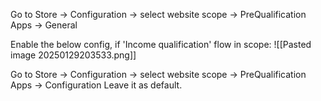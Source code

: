Go to Store -> Configuration -> select website scope -> PreQualification Apps -> General

Enable the below config, if 'Income qualification' flow in scope:
![[Pasted image 20250129203533.png]]

Go to Store -> Configuration -> select website scope -> PreQualification Apps -> Configuration
Leave it as default.


